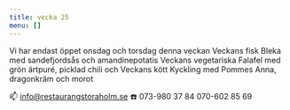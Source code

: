 ```yaml
---
title: vecka 25
menu: []
---
```

Vi har endast öppet onsdag och torsdag denna veckan
Veckans fisk
Bleka med sandefjordsås och amandinepotatis
Veckans vegetariska
Falafel med grön ärtpuré, picklad chili och 
Veckans kött
Kyckling med Pommes Anna, dragonkräm och morot


📫 info@restaurangstoraholm.se
☎️ 073-980 37 84
070-602 85 69